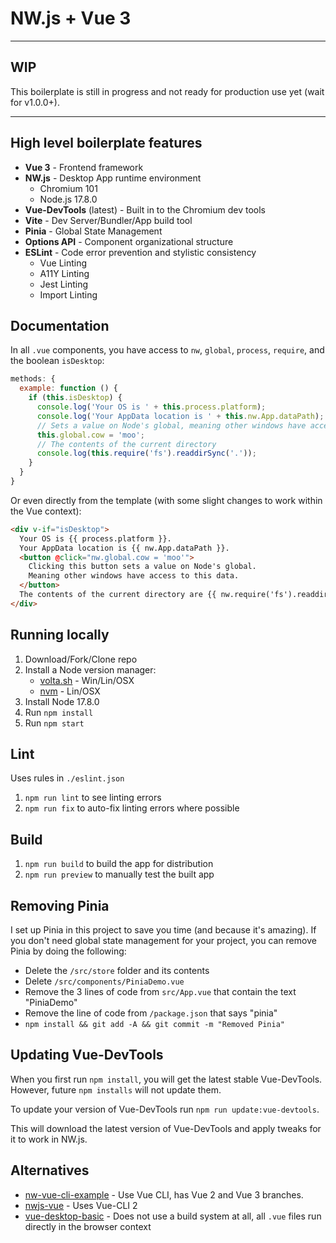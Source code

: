 # NW.js + Vue 3


* * *


## WIP

This boilerplate is still in progress and not ready for production use yet (wait for v1.0.0+).


* * *


## High level boilerplate features

* **Vue 3** - Frontend framework
* **NW.js** - Desktop App runtime environment
  * Chromium 101
  * Node.js 17.8.0
* **Vue-DevTools** (latest) - Built in to the Chromium dev tools
* **Vite** - Dev Server/Bundler/App build tool
* **Pinia** - Global State Management
* **Options API** - Component organizational structure
* **ESLint** - Code error prevention and stylistic consistency
  * Vue Linting
  * A11Y Linting
  * Jest Linting
  * Import Linting

## Documentation

In all `.vue` components, you have access to `nw`, `global`, `process`, `require`, and the boolean `isDesktop`:

```js
methods: {
  example: function () {
    if (this.isDesktop) {
      console.log('Your OS is ' + this.process.platform);
      console.log('Your AppData location is ' + this.nw.App.dataPath);
      // Sets a value on Node's global, meaning other windows have access to this data.
      this.global.cow = 'moo';
      // The contents of the current directory
      console.log(this.require('fs').readdirSync('.'));
    }
  }
}
```

Or even directly from the template (with some slight changes to work within the Vue context):
```html
<div v-if="isDesktop">
  Your OS is {{ process.platform }}.
  Your AppData location is {{ nw.App.dataPath }}.
  <button @click="nw.global.cow = 'moo'">
    Clicking this button sets a value on Node's global.
    Meaning other windows have access to this data.
  </button>
  The contents of the current directory are {{ nw.require('fs').readdirSync('.') }}.
</div>
```


## Running locally

1. Download/Fork/Clone repo
1. Install a Node version manager:
   * [volta.sh](https://votla.sh) - Win/Lin/OSX
   * [nvm](https://github.com/nvm-sh/nvm) - Lin/OSX
1. Install Node 17.8.0
1. Run `npm install`
1. Run `npm start`


## Lint

Uses rules in `./eslint.json`

1. `npm run lint` to see linting errors
1. `npm run fix` to auto-fix linting errors where possible


## Build

1. `npm run build` to build the app for distribution
1. `npm run preview` to manually test the built app


## Removing Pinia

I set up Pinia in this project to save you time (and because it's amazing). If you don't need global state management for your project, you can remove Pinia by doing the following:

* Delete the `/src/store` folder and its contents
* Delete `/src/components/PiniaDemo.vue`
* Remove the 3 lines of code from `src/App.vue` that contain the text "PiniaDemo"
* Remove the line of code from `/package.json` that says "pinia"
* `npm install && git add -A && git commit -m "Removed Pinia"`


## Updating Vue-DevTools

When you first run `npm install`, you will get the latest stable Vue-DevTools. However, future `npm installs` will not update them.

To update your version of Vue-DevTools run `npm run update:vue-devtools`.

This will download the latest version of Vue-DevTools and apply tweaks for it to work in NW.js.


## Alternatives

* [nw-vue-cli-example](https://github.com/nwutils/nw-vue-cli-example) - Use Vue CLI, has Vue 2 and Vue 3 branches.
* [nwjs-vue](https://github.com/elegantweb/nwjs-vue) - Uses Vue-CLI 2
* [vue-desktop-basic](https://github.com/TheJaredWilcurt/vue-desktop-basic) - Does not use a build system at all, all `.vue` files run directly in the browser context
